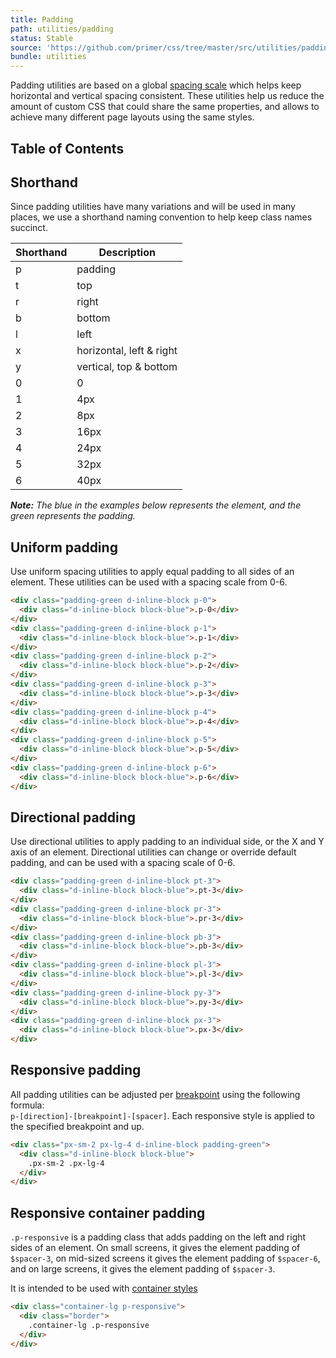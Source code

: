 ```yaml
---
title: Padding
path: utilities/padding
status: Stable
source: 'https://github.com/primer/css/tree/master/src/utilities/padding.scss'
bundle: utilities
---
```


Padding utilities are based on a global [spacing scale](/css/support/spacing) which helps keep horizontal and vertical spacing consistent. These utilities help us reduce the amount of custom CSS that could share the same properties, and allows to achieve many different page layouts using the same styles.

## Table of Contents

## Shorthand

Since padding utilities have many variations and will be used in many places, we use a shorthand naming convention to help keep class names succinct.

| Shorthand | Description |
| --- | --- |
| p | padding |
| t | top |
| r | right |
| b | bottom |
| l | left |
| x | horizontal, left & right |
| y | vertical, top & bottom |
| 0 | 0 |
| 1 | 4px |
| 2 | 8px |
| 3 | 16px |
| 4 | 24px |
| 5 | 32px |
| 6 | 40px |

_**Note:** The blue in the examples below represents the element, and the green represents the padding._

## Uniform padding

Use uniform spacing utilities to apply equal padding to all sides of an element. These utilities can be used with a spacing scale from 0-6.

```html
<div class="padding-green d-inline-block p-0">
  <div class="d-inline-block block-blue">.p-0</div>
</div>
<div class="padding-green d-inline-block p-1">
  <div class="d-inline-block block-blue">.p-1</div>
</div>
<div class="padding-green d-inline-block p-2">
  <div class="d-inline-block block-blue">.p-2</div>
</div>
<div class="padding-green d-inline-block p-3">
  <div class="d-inline-block block-blue">.p-3</div>
</div>
<div class="padding-green d-inline-block p-4">
  <div class="d-inline-block block-blue">.p-4</div>
</div>
<div class="padding-green d-inline-block p-5">
  <div class="d-inline-block block-blue">.p-5</div>
</div>
<div class="padding-green d-inline-block p-6">
  <div class="d-inline-block block-blue">.p-6</div>
</div>
```

## Directional padding

Use directional utilities to apply padding to an individual side, or the X and Y axis of an element. Directional utilities can change or override default padding, and can be used with a spacing scale of 0-6.

```html
<div class="padding-green d-inline-block pt-3">
  <div class="d-inline-block block-blue">.pt-3</div>
</div>
<div class="padding-green d-inline-block pr-3">
  <div class="d-inline-block block-blue">.pr-3</div>
</div>
<div class="padding-green d-inline-block pb-3">
  <div class="d-inline-block block-blue">.pb-3</div>
</div>
<div class="padding-green d-inline-block pl-3">
  <div class="d-inline-block block-blue">.pl-3</div>
</div>
<div class="padding-green d-inline-block py-3">
  <div class="d-inline-block block-blue">.py-3</div>
</div>
<div class="padding-green d-inline-block px-3">
  <div class="d-inline-block block-blue">.px-3</div>
</div>
```

## Responsive padding

All padding utilities can be adjusted per [breakpoint](/css/support/breakpoints) using the following formula: <br /> `p-[direction]-[breakpoint]-[spacer]`. Each responsive style is applied to the specified breakpoint and up.

```html
<div class="px-sm-2 px-lg-4 d-inline-block padding-green">
  <div class="d-inline-block block-blue">
    .px-sm-2 .px-lg-4
  </div>
</div>
```

## Responsive container padding

`.p-responsive` is a padding class that adds padding on the left and right sides of an element. On small screens, it gives the element padding of `$spacer-3`, on mid-sized screens it gives the element padding of `$spacer-6`, and on large screens, it gives the element padding of `$spacer-3`.

It is intended to be used with [container styles](/css/objects/grid#containers)

```html
<div class="container-lg p-responsive">
  <div class="border">
    .container-lg .p-responsive
  </div>
</div>
```
